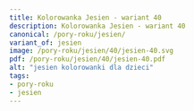 ```yaml
---
title: Kolorowanka Jesien - wariant 40
description: Kolorowanka Jesien - wariant 40
canonical: /pory-roku/jesien/
variant_of: jesien
image: /pory-roku/jesien/40/jesien-40.svg
pdf: /pory-roku/jesien/40/jesien-40.pdf
alt: "jesien kolorowanki dla dzieci"
tags:
- pory-roku
- jesien
---
```

